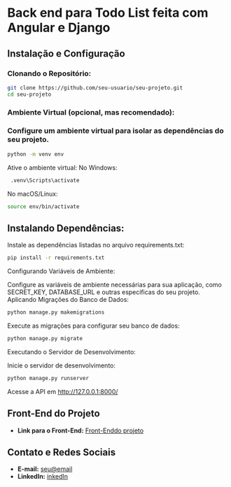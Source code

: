 # Back end para Todo List feita com Angular e Django

## Instalação e Configuração
### Clonando o Repositório:
```bash
git clone https://github.com/seu-usuario/seu-projeto.git
cd seu-projeto
```
### Ambiente Virtual (opcional, mas recomendado):

### Configure um ambiente virtual para isolar as dependências do seu projeto.
```bash
python -m venv env
```
Ative o ambiente virtual:
No Windows:
```bash
 .venv\Scripts\activate
```
No macOS/Linux:
```bash
source env/bin/activate
```
## Instalando Dependências:

Instale as dependências listadas no arquivo requirements.txt:
```bash
pip install -r requirements.txt
```

Configurando Variáveis de Ambiente:

Configure as variáveis de ambiente necessárias para sua aplicação, como SECRET_KEY, DATABASE_URL e outras específicas do seu projeto.
Aplicando Migrações do Banco de Dados:

```bash
python manage.py makemigrations  
```

Execute as migrações para configurar seu banco de dados:
```bash
python manage.py migrate
```
Executando o Servidor de Desenvolvimento:

Inicie o servidor de desenvolvimento:
```bash
python manage.py runserver
```
Acesse a API em  http://127.0.0.1:8000/


## Front-End do Projeto
- **Link para o Front-End:** [Front-Enddo projeto](https://github.com/gabrielAnacletoo/Angular-Todo-list)



## Contato e Redes Sociais
- **E-mail:** [seu@email](mailto:gabrielanacleto159@live.com)
- **LinkedIn:** [inkedIn](https://www.linkedin.com/in/gabriel-anacletoo/)
